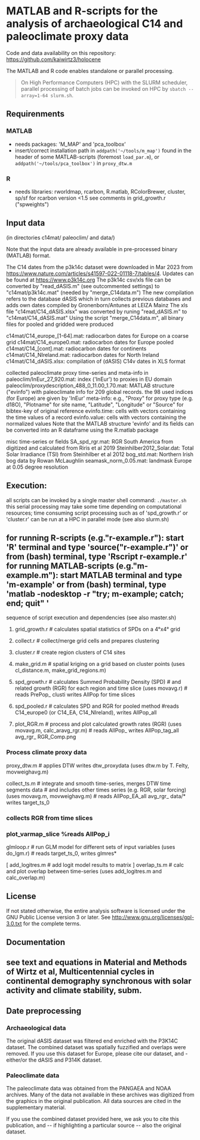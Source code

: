 <!--
# SPDX-FileContributor: Kai Wirtz <kai.wirtz@hereon.de>
# SPDX-License-Identifier: CC0-1.0
# SPDX-FileCopyrightText: 2023-2024 Helmholtz-Zentrum hereon GmbH
-->

# MATLAB and R-scripts for the analysis of archaeological C14 and paleoclimate proxy data

Code and data availability on this repository:  https://github.com/kaiwirtz3/holocene

The MATLAB and R code enables standalone or parallel processing.

> On High Performance Computers (HPC) with the SLURM scheduler, parallel processing of batch jobs can be invoked on HPC by `sbatch --array=1-64 slurm.sh`.

## Requirenments

### MATLAB

 * needs packages: 'M_MAP' and 'pca_toolbox'
 * insert/correct installation path in `addpath('~/tools/m_map')` found in the header of some MATLAB-scripts (foremost `load_par.m`), or `addpath('~/tools/pca_toolbox')` in `proxy_dtw.m`

###  R

 * needs libraries: rworldmap, rcarbon, R.matlab, RColorBrewer, cluster, sp/sf
   for rcarbon version <1.5 see comments in grid_growth.r ("spweights")

## Input data
  (in directories c14mat/ paleoclim/ and data/)

  Note that the input data are already available in pre-processed binary (MATLAB) format.

 The  C14 dates from the p3k14c dataset were downloaded in Mar 2023 from
  https://www.nature.com/articles/s41597-022-01118-7/tables/4.
  Updates can be found at https://www.p3k14c.org
  The p3k14c csv/xls file can be converted by "read_dASIS.m" (see outcommented settings) to
  "c14mat/p3k14c.mat" (needed by "merge_C14data.m")
  The new compilation refers to the database dASIS which in turn collects previous databases
  and adds own dates compiled by Gronenborn/Antunes at LEIZA Mainz
  The xls file "c14mat/C14_dASIS.xlsx" was converted by runing "read_dASIS.m"
  to "c14mat/C14_dASIS.mat"
  Using the script "merge_C14data.m", all binary files for pooled and gridded were produced

   c14mat/C14_europe_[1-64].mat:  radiocarbon dates for Europe on a coarse grid
   c14mat/C14_europe0.mat:        radiocarbon dates for Europe pooled
   c14mat/C14_[cont].mat:         radiocarbon dates for continents
   c14mat/C14_NIreland.mat:       radiocarbon dates for North Ireland
   c14mat/C14_dASIS.xlsx:         compilation of (dASIS) C14v dates in XLS format

  collected paleoclimate proxy time-series and meta-info in
    paleoclim/InEur_27_920.mat:   index ('InEur') to proxies in EU domain
    paleoclim/proxydescription_488_0_11.00_1.70.mat: MATLAB structure ("evinfo") with paleoclimate info
      for 209 global records. the 98 used indices (for Europe) are given by 'InEur'
      meta-info:
       e.g., "Proxy" for proxy type (e.g. d18O), "Plotname" for site name, "Latitude", "Longitude"
        or "Source" for bibtex-key of original reference
      evinfo.time:  cells with vectors containing the time values of a record
      evinfo.value: cells with vectors containing the normalized values
    Note that the MATLAB structure 'evinfo' and its fields can be converted into an R dataframe
     using the R.matlab package

  misc time-series or fields
    SA_spd_rgr.mat: RGR South America from digitized and calculated from Riris et al 2019
    Steinhilber2012_Solar.dat: Total Solar Irradiance (TSI) from Steinhilber et al 2012
    bog_std.mat: Northern Irish bog data by Rowan McLaughlin
    seamask_norm_0.05.mat: landmask Europe at 0.05 degree resolution

## Execution:

all scripts can be invoked by a single master shell command: `./master.sh`
 this serial processing may take some time depending on computational resources;
time consuming script processing such as of 'spd_growth.r' or 'cluster.r' can be run at a HPC in parallel mode (see also slurm.sh)

for running R-scripts (e.g."r-example.r"):  start 'R' terminal and type 'source("r-example.r")'
                                or from (bash) terminal, type  'Rscript r-example.r'
for running MATLAB-scripts (e.g."m-example.m"): start MATLAB terminal and type 'm-example'
                                or from (bash) terminal, type  'matlab -nodesktop -r "try; m-example; catch; end; quit" '
--------------------------------------------------------------------
sequence of script execution and dependencies (see also master.sh)

1. grid_growth.r   # calculates spatial statistics of SPDs on a 4°x4° grid

2. collect.r       # collect/merge grid cells and prepares clustering

3. cluster.r       # create region clusters of C14 sites

4. make_grid.m     # spatial kriging on a grid based on cluster points
  (uses cl_distance.m, make_grid_regions.m)

5. spd_growth.r    # calculates Summed Probability Density (SPD)
                #   and related growth (RGR) for each region and time slice
  (uses movavg.r) # reads PrePop_ clusti writes AllPop for time slices

6. spd_pooled.r    # calculates SPD and RGR for pooled method
                #reads C14_europe0 (or C14_EA, C14_NIreland), writes AllPop_all

7. plot_RGR.m      # process and plot calculated growth rates (RGR)
  (uses movavg.m, calc_aravg_rgr.m)
                # reads AllPop_ writes AllPop_tag_all avg_rgr_  RGR_Comp.png

### Process climate proxy data
proxy_dtw.m     # applies DTW writes dtw_proxydata
  (uses dtw.m by T. Felty, movweighavg.m)

collect_ts.m    # integrate and smooth time-series, merges DTW time segments data
                # and includes other times series (e.g. RGR, solar forcing)
  (uses movavg.m, movweighavg.m) # reads AllPop_EA_all avg_rgr_ data/* writes target_ts_0

### collects RGR from time slices
### plot_varmap_slice %reads AllPop_i

glmloop.r       # run GLM model for different sets of input variables
   (uses do_lgm.r)  # reads target_ts_0, writes glmres*
   
[ add_logitres.m  # add logit model results to matrix ]
overlap_ts.m    # calc and plot overlap between time-series
   (uses add_logitres.m and calc_overlap.m)

## License

If not stated otherwise, the entire analysis software is licensed under
the GNU Public License version 3 or later. See <http://www.gnu.org/licenses/gpl-3.0.txt> for the complete terms.

## Documentation

see text and equations in Material and Methods of Wirtz et al, Multicentennial cycles in continental demography synchronous with solar activity and climate stability, subm.
--------------


## Date preprocessing

### Archaeological data

The original dASIS dataset was filtered end enriched with the P3K14C dataset.  The combined dataset was spatially fuzzified and overlaps were removed.  If you use this dataset for Europe, please cite our dataset, and - either/or the dASIS and P314K dataset.

### Paleoclimate data

The paleoclimate data was obtained from the PANGAEA and NOAA archives.  Many of the data not available in these archives was digitized from the graphics in the original publication.  All data sources are cited in the supplementary material. 

If you use the combined dataset provided here, we ask you to cite this publication, and -- if highlighting a particular source -- also the original dataset.